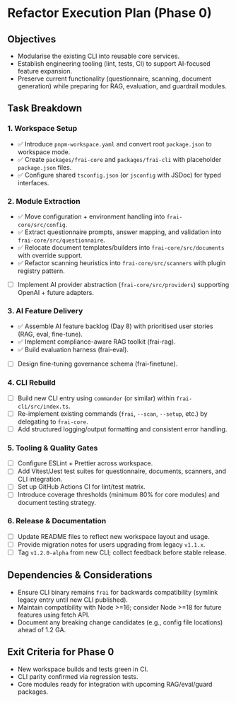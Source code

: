 # Refactor Execution Plan (Phase 0)

## Objectives
- Modularise the existing CLI into reusable core services.
- Establish engineering tooling (lint, tests, CI) to support AI-focused feature expansion.
- Preserve current functionality (questionnaire, scanning, document generation) while preparing for RAG, evaluation, and guardrail modules.

## Task Breakdown

### 1. Workspace Setup
- ✅ Introduce `pnpm-workspace.yaml` and convert root `package.json` to workspace mode.
- ✅ Create `packages/frai-core` and `packages/frai-cli` with placeholder `package.json` files.
- ✅ Configure shared `tsconfig.json` (or `jsconfig` with JSDoc) for typed interfaces.

### 2. Module Extraction
- ✅ Move configuration + environment handling into `frai-core/src/config`.
- ✅ Extract questionnaire prompts, answer mapping, and validation into `frai-core/src/questionnaire`.
- ✅ Relocate document templates/builders into `frai-core/src/documents` with override support.
- ✅ Refactor scanning heuristics into `frai-core/src/scanners` with plugin registry pattern.
- [ ] Implement AI provider abstraction (`frai-core/src/providers`) supporting OpenAI + future adapters.

### 3. AI Feature Delivery
- ✅ Assemble AI feature backlog (Day 8) with prioritised user stories (RAG, eval, fine-tune).
- ✅ Implement compliance-aware RAG toolkit (frai-rag).
- ✅ Build evaluation harness (frai-eval).
- [ ] Design fine-tuning governance schema (frai-finetune).

### 4. CLI Rebuild
- [ ] Build new CLI entry using `commander` (or similar) within `frai-cli/src/index.ts`.
- [ ] Re-implement existing commands (`frai`, `--scan`, `--setup`, etc.) by delegating to `frai-core`.
- [ ] Add structured logging/output formatting and consistent error handling.

### 5. Tooling & Quality Gates
- [ ] Configure ESLint + Prettier across workspace.
- [ ] Add Vitest/Jest test suites for questionnaire, documents, scanners, and CLI integration.
- [ ] Set up GitHub Actions CI for lint/test matrix.
- [ ] Introduce coverage thresholds (minimum 80% for core modules) and document testing strategy.

### 6. Release & Documentation
- [ ] Update README files to reflect new workspace layout and usage.
- [ ] Provide migration notes for users upgrading from legacy `v1.1.x`.
- [ ] Tag `v1.2.0-alpha` from new CLI; collect feedback before stable release.

## Dependencies & Considerations
- Ensure CLI binary remains `frai` for backwards compatibility (symlink legacy entry until new CLI published).
- Maintain compatibility with Node >=16; consider Node >=18 for future features using fetch API.
- Document any breaking change candidates (e.g., config file locations) ahead of 1.2 GA.

## Exit Criteria for Phase 0
- New workspace builds and tests green in CI.
- CLI parity confirmed via regression tests.
- Core modules ready for integration with upcoming RAG/eval/guard packages.
